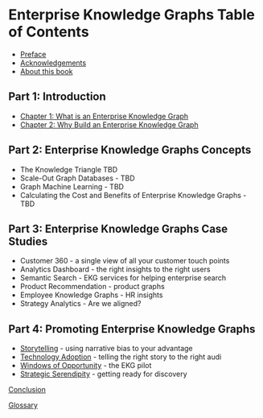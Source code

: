 # Enterprise Knowledge Graphs Table of Contents

* [Preface](intro/preface.md)
* [Acknowledgements](intro/acknowledgements.md)
* [About this book](intro/about-this-book.md)

## Part 1: Introduction

* [Chapter 1: What is an Enterprise Knowledge Graph](intro/introduction.md)
* [Chapter 2: Why Build an Enterprise Knowledge Graph](intro/ekg-cost-benefits.md)


## Part 2: Enterprise Knowledge Graphs Concepts

* The Knowledge Triangle TBD
* Scale-Out Graph Databases - TBD
* Graph Machine Learning - TBD
* Calculating the Cost and Benefits of Enterprise Knowledge Graphs - TBD

## Part 3: Enterprise Knowledge Graphs Case Studies

* Customer 360 - a single view of all your customer touch points
* Analytics Dashboard - the right insights to the right users
* Semantic Search - EKG services for helping enterprise search
* Product Recommendation - product graphs
* Employee Knowledge Graphs - HR insights
* Strategy Analytics - Are we aligned?

## Part 4: Promoting Enterprise Knowledge Graphs
* [Storytelling](promoting/storytelling.md) - using narrative bias to your advantage
* [Technology Adoption](promoting/technology-adoption.md) - telling the right story to the right audi
* [Windows of Opportunity](promoting/windows-of-opportunity.md) - the EKG pilot
* [Strategic Serendipity](promoting/strategic-sendipity.md) - getting ready for discovery

[Conclusion](promoting/conclusion.md)

[Glossary](glossary.md)